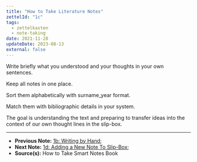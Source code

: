 ```yaml
---
title: "How to Take Literature Notes"
zettelId: "1c"
tags:
  - zettelkasten
  - note-taking
date: 2021-11-28
updateDate: 2023-08-13
external: false
---
```


Write briefly what you understood and your thoughts in your own sentences.

Keep all notes in one place.

Sort them alphabetically with surname_year format.

Match them with bibliographic details in your system.

The goal is understanding the text and preparing to transfer ideas into the context of our own thought lines in the slip-box.

---

- **Previous Note:** [1b: Writing by Hand](/notes/1b/);
- **Next Note:** [1d: Adding a New Note To Slip-Box](/notes/1d/);
- **Source(s):** How to Take Smart Notes Book
